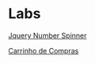 # Labs

[Jquery Number Spinner](https://rodrigozem.github.io/labs/spinner.html "Jquery Number Spinner")

[Carrinho de Compras](https://rodrigozem.github.io/labs/carrinho "Carrinho de compras")
